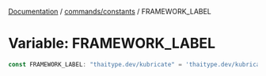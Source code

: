 [Documentation](../../../index.md) / [commands/constants](../index.md) / FRAMEWORK\_LABEL

# Variable: FRAMEWORK\_LABEL

```ts
const FRAMEWORK_LABEL: "thaitype.dev/kubricate" = 'thaitype.dev/kubricate';
```
